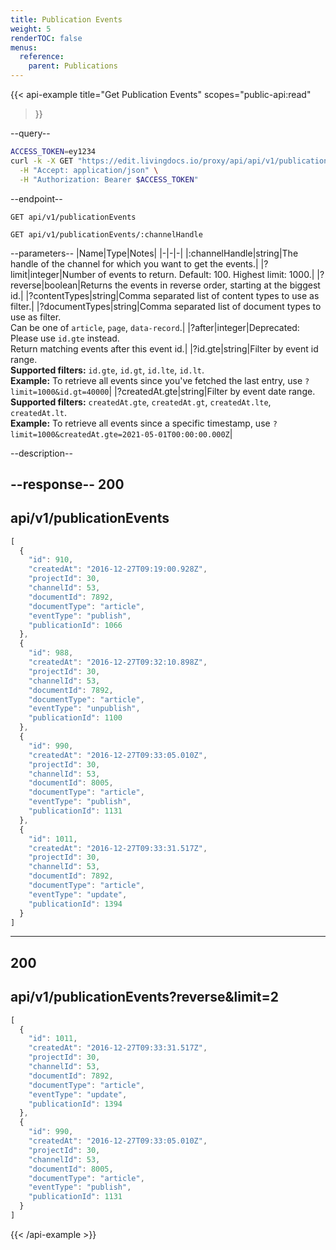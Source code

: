 ```yaml
---
title: Publication Events
weight: 5
renderTOC: false
menus:
  reference:
    parent: Publications 
---
```


{{< api-example
  title="Get Publication Events"
  scopes="public-api:read"
>}}

--query--

```bash
ACCESS_TOKEN=ey1234
curl -k -X GET "https://edit.livingdocs.io/proxy/api/api/v1/publicationEvents" \
  -H "Accept: application/json" \
  -H "Authorization: Bearer $ACCESS_TOKEN"
```

--endpoint--
```
GET api/v1/publicationEvents
```
```
GET api/v1/publicationEvents/:channelHandle
```

--parameters--
|Name|Type|Notes|
|-|-|-|
|:channelHandle|string|The handle of the channel for which you want to get the events.|
|?limit|integer|Number of events to return. Default: 100. Highest limit: 1000.|
|?reverse|boolean|Returns the events in reverse order, starting at the biggest id.|
|?contentTypes|string|Comma separated list of content types to use as filter.|
|?documentTypes|string|Comma separated list of document types to use as filter.<br>Can be one of `article`, `page`, `data-record`.|
|?after|integer|Deprecated: Please use `id.gte` instead.<br>Return matching events after this event id.|
|?id.gte|string|Filter by event id range.<br>**Supported filters:** `id.gte`, `id.gt`, `id.lte`, `id.lt`.<br>**Example:** To retrieve all events since you've fetched the last entry, use `?limit=1000&id.gt=40000`|
|?createdAt.gte|string|Filter by event date range.<br>**Supported filters:** `createdAt.gte`, `createdAt.gt`, `createdAt.lte`, `createdAt.lt`.<br>**Example:** To retrieve all events since a specific timestamp, use `?limit=1000&createdAt.gte=2021-05-01T00:00:00.000Z`|

--description--

--response--
200
---
api/v1/publicationEvents
---
```js
[
  {
    "id": 910,
    "createdAt": "2016-12-27T09:19:00.928Z",
    "projectId": 30,
    "channelId": 53,
    "documentId": 7892,
    "documentType": "article",
    "eventType": "publish",
    "publicationId": 1066
  },
  {
    "id": 988,
    "createdAt": "2016-12-27T09:32:10.898Z",
    "projectId": 30,
    "channelId": 53,
    "documentId": 7892,
    "documentType": "article",
    "eventType": "unpublish",
    "publicationId": 1100
  },
  {
    "id": 990,
    "createdAt": "2016-12-27T09:33:05.010Z",
    "projectId": 30,
    "channelId": 53,
    "documentId": 8005,
    "documentType": "article",
    "eventType": "publish",
    "publicationId": 1131
  },
  {
    "id": 1011,
    "createdAt": "2016-12-27T09:33:31.517Z",
    "projectId": 30,
    "channelId": 53,
    "documentId": 7892,
    "documentType": "article",
    "eventType": "update",
    "publicationId": 1394
  }
]
```
-----
200
---
api/v1/publicationEvents?reverse&limit=2
---
```js
[
  {
    "id": 1011,
    "createdAt": "2016-12-27T09:33:31.517Z",
    "projectId": 30,
    "channelId": 53,
    "documentId": 7892,
    "documentType": "article",
    "eventType": "update",
    "publicationId": 1394
  },
  {
    "id": 990,
    "createdAt": "2016-12-27T09:33:05.010Z",
    "projectId": 30,
    "channelId": 53,
    "documentId": 8005,
    "documentType": "article",
    "eventType": "publish",
    "publicationId": 1131
  }
]
```

{{< /api-example >}}
